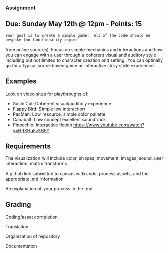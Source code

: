 ### Assignment
## Due: Sunday May 12th @ 12pm - Points: 15

	Your goal is to create a simple game.  All of the code should be bespoke (no functionality copied
from	online sources). Focus on simple mechanics and interactions and how you can engage with a user through a coherent visual and auditory style including but not limited to character creation and setting.  You can optinally go for a typical score-based game or interactive story style experience.

## Examples

Look on video sites for playthroughs of:
* Sushi Cat: Coherent visual/auditory experience
* Flappy Bird: Simple low interaction 
* PacMan: Low resource, simple color pallette
* Canabalt: Low concept excellent soundtrack
* Pinocchio: Interactive fiction https://www.youtube.com/watch?v=HRXHqFv365Y

## Requirements

The visualization will include color, shapes, movement, images, sound, user interaction, matrix transforms

A github link submitted to canvas with code, process assets, and the appropriate .md information

An explanation of your process in the .md

## Grading

Coding/asset completion

Translation

Organization of repository

Documentation
